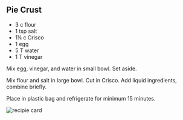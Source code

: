 ## Pie Crust

* 3 c flour
* 1 tsp salt
* 1¼ c Crisco
* 1 egg
* 5 T water
* 1 T vinegar

Mix egg, vinegar, and water in small bowl. Set aside.

Mix flour and salt in large bowl. Cut in Crisco. Add liquid ingredients, combine briefly.

Place in plastic bag and refrigerate for minimum 15 minutes.

![recipie card](http://tabletcorry.smugmug.com/Other/Apple-Pie/i-7snC9wL/0/S/20111231-IMG_4762-S.jpg)
